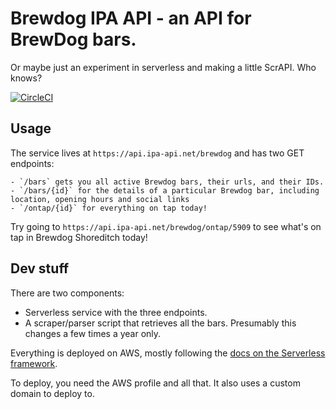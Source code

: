 # Brewdog IPA API - an API for BrewDog bars.

Or maybe just an experiment in serverless and making a little ScrAPI. Who knows?

[![CircleCI](https://circleci.com/gh/zmarkan/BD-IPA-API/tree/master.svg?style=svg)](https://circleci.com/gh/zmarkan/BD-IPA-API/tree/master)


## Usage

The service lives at `https://api.ipa-api.net/brewdog` and has two GET endpoints:

    - `/bars` gets you all active Brewdog bars, their urls, and their IDs.
    - `/bars/{id}` for the details of a particular Brewdog bar, including location, opening hours and social links
    - `/ontap/{id}` for everything on tap today!

Try going to `https://api.ipa-api.net/brewdog/ontap/5909` to see what's on tap in Brewdog Shoreditch today!

## Dev stuff

There are two components:

- Serverless service with the three endpoints.
- A scraper/parser script that retrieves all the bars. Presumably this changes a few times a year only.

Everything is deployed on AWS, mostly following the [docs on the Serverless framework](https://serverless.com/framework/docs/providers/aws/guide/quick-start/).

To deploy, you need the AWS profile and all that. It also uses a custom domain to deploy to.
